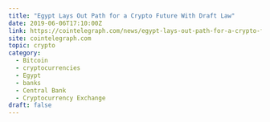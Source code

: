 ```yaml
---
title: "Egypt Lays Out Path for a Crypto Future With Draft Law"
date: 2019-06-06T17:10:00Z
link: https://cointelegraph.com/news/egypt-lays-out-path-for-a-crypto-future-with-draft-law?utm_medium=RSS&utm_source=hune
site: cointelegraph.com
topic: crypto
category:
  - Bitcoin
  - cryptocurrencies
  - Egypt
  - banks
  - Central Bank
  - Cryptocurrency Exchange
draft: false
---
```

